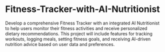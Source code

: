 # Fitness-Tracker-with-AI-Nutritionist
Develop a comprehensive Fitness Tracker with an integrated AI Nutritionist to help users monitor their fitness activities and receive personalized dietary recommendations. This project will include features for tracking workouts, logging meals, setting fitness goals, and receiving AI-driven nutrition advice based on user data and preferences.
